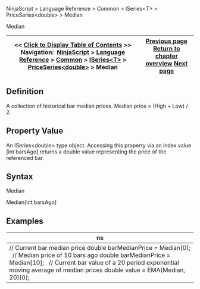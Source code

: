 ﻿
NinjaScript \> Language Reference \> Common \> ISeries\<T\> \> PriceSeries\<double\> \> Median

Median

| \<\< [Click to Display Table of Contents](median.md) \>\> **Navigation:**     [NinjaScript](ninjascript.md) \> [Language Reference](language_reference_wip.md) \> [Common](common.md) \> [ISeries\<T\>](iseriest.md) \> [PriceSeries\<double\>](priceseries.md) \> Median | [Previous page](lows.md) [Return to chapter overview](priceseries.md) [Next page](medians.md) |
| --- | --- |
## Definition
A collection of historical bar median prices. Median price \= (High \+ Low) / 2\.
 
## Property Value
An ISeries\<double\> type object. Accessing this property via an index value \[int barsAgo] returns a double value representing the price of the referenced bar.
## 
## Syntax
Median  

Median\[int barsAgo]
## 
## 
## Examples

| ns |
| --- |
| // Current bar median price double barMedianPrice \= Median\[0];   // Median price of 10 bars ago double barMedianPrice \= Median\[10];   // Current bar value of a 20 period exponential moving average of median prices double value \= EMA(Median, 20)\[0]; |
